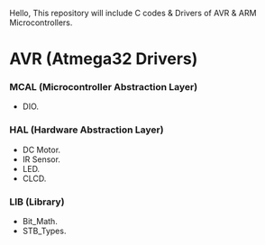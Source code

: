 Hello, This repository will include C codes & Drivers of AVR & ARM Microcontrollers.
# AVR (Atmega32 Drivers)
  ### MCAL (Microcontroller Abstraction Layer)
-  DIO.
  ### HAL (Hardware Abstraction Layer)
- DC Motor.
- IR Sensor.
- LED.
- CLCD.
 ### LIB (Library)
- Bit_Math.
- STB_Types.
